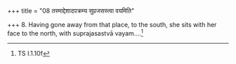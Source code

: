 +++
title = "08 तस्माद्देशादपक्रम्य सुप्रजसस्त्वा वयमिति"

+++
8. Having gone away from that place, to the south, she sits with her face to the north, with suprajasastvā vayam....[^1]  

[^1]: TS I.1.10f  
